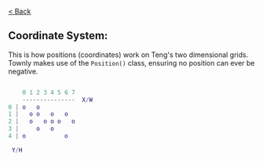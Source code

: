 [&lt; Back](../README.md#readme)  
  
## Coordinate System:
This is how positions (coordinates) work on Teng's two dimensional grids.  
Townly makes use of the `Position()` class, ensuring no position can ever be negative.

```m

    0 1 2 3 4 5 6 7
    ---------------  X/W
0 | o   o
1 |   o o   o   o
2 |   o   o o o   o
3 |     o   o
4 | o           o

 Y/H

```
